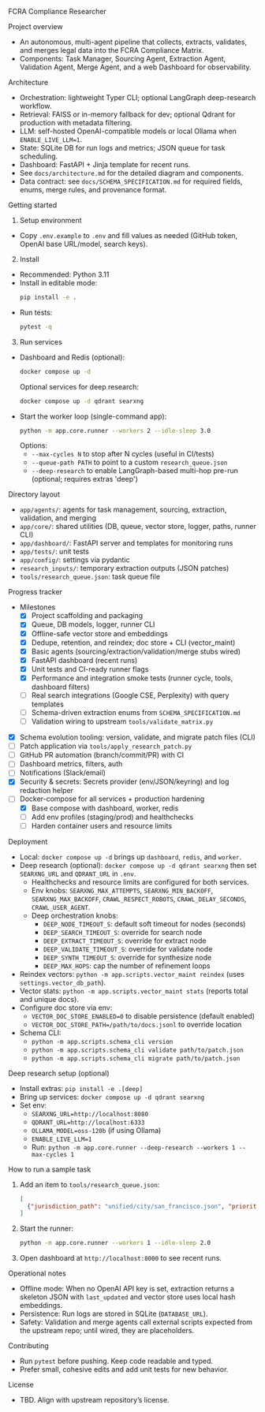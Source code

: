 FCRA Compliance Researcher

Project overview
- An autonomous, multi-agent pipeline that collects, extracts, validates, and merges legal data into the FCRA Compliance Matrix.
- Components: Task Manager, Sourcing Agent, Extraction Agent, Validation Agent, Merge Agent, and a web Dashboard for observability.

Architecture
- Orchestration: lightweight Typer CLI; optional LangGraph deep-research workflow.
- Retrieval: FAISS or in-memory fallback for dev; optional Qdrant for production with metadata filtering.
- LLM: self-hosted OpenAI-compatible models or local Ollama when `ENABLE_LIVE_LLM=1`.
- State: SQLite DB for run logs and metrics; JSON queue for task scheduling.
- Dashboard: FastAPI + Jinja template for recent runs.
- See `docs/architecture.md` for the detailed diagram and components.
- Data contract: see `docs/SCHEMA_SPECIFICATION.md` for required fields, enums, merge rules, and provenance format.

Getting started
1) Setup environment
- Copy `.env.example` to `.env` and fill values as needed (GitHub token, OpenAI base URL/model, search keys).

2) Install
- Recommended: Python 3.11
- Install in editable mode:
  ```bash
  pip install -e .
  ```
- Run tests:
  ```bash
  pytest -q
  ```

3) Run services
- Dashboard and Redis (optional):
  ```bash
  docker compose up -d
  ```
  Optional services for deep research:
  ```bash
  docker compose up -d qdrant searxng
  ```
- Start the worker loop (single-command app):
  ```bash
  python -m app.core.runner --workers 2 --idle-sleep 3.0
  ```
  Options:
  - `--max-cycles N` to stop after N cycles (useful in CI/tests)
  - `--queue-path PATH` to point to a custom `research_queue.json`
  - `--deep-research` to enable LangGraph-based multi-hop pre-run (optional; requires extras 'deep')

Directory layout
- `app/agents/`: agents for task management, sourcing, extraction, validation, and merging
- `app/core/`: shared utilities (DB, queue, vector store, logger, paths, runner CLI)
- `app/dashboard/`: FastAPI server and templates for monitoring runs
- `app/tests/`: unit tests
- `app/config/`: settings via pydantic
- `research_inputs/`: temporary extraction outputs (JSON patches)
- `tools/research_queue.json`: task queue file

Progress tracker
- Milestones
  - [x] Project scaffolding and packaging
  - [x] Queue, DB models, logger, runner CLI
  - [x] Offline-safe vector store and embeddings
  - [x] Dedupe, retention, and reindex; doc store + CLI (vector_maint)
  - [x] Basic agents (sourcing/extraction/validation/merge stubs wired)
  - [x] FastAPI dashboard (recent runs)
  - [x] Unit tests and CI-ready runner flags
  - [x] Performance and integration smoke tests (runner cycle, tools, dashboard filters)
  - [ ] Real search integrations (Google CSE, Perplexity) with query templates
  - [ ] Schema-driven extraction enums from `SCHEMA_SPECIFICATION.md`
  - [ ] Validation wiring to upstream `tools/validate_matrix.py`
 - [x] Schema evolution tooling: version, validate, and migrate patch files (CLI)
  - [ ] Patch application via `tools/apply_research_patch.py`
  - [ ] GitHub PR automation (branch/commit/PR) with CI
  - [ ] Dashboard metrics, filters, auth
  - [ ] Notifications (Slack/email)
  - [x] Security & secrets: Secrets provider (env/JSON/keyring) and log redaction helper
- [ ] Docker-compose for all services + production hardening
  - [x] Base compose with dashboard, worker, redis
  - [ ] Add env profiles (staging/prod) and healthchecks
  - [ ] Harden container users and resource limits

Deployment
- Local: `docker compose up -d` brings up `dashboard`, `redis`, and `worker`.
- Deep research (optional): `docker compose up -d qdrant searxng` then set `SEARXNG_URL` and `QDRANT_URL` in `.env`.
  - Healthchecks and resource limits are configured for both services.
  - Env knobs: `SEARXNG_MAX_ATTEMPTS`, `SEARXNG_MIN_BACKOFF`, `SEARXNG_MAX_BACKOFF`, `CRAWL_RESPECT_ROBOTS`, `CRAWL_DELAY_SECONDS`, `CRAWL_USER_AGENT`.
  - Deep orchestration knobs:
    - `DEEP_NODE_TIMEOUT_S`: default soft timeout for nodes (seconds)
    - `DEEP_SEARCH_TIMEOUT_S`: override for search node
    - `DEEP_EXTRACT_TIMEOUT_S`: override for extract node
    - `DEEP_VALIDATE_TIMEOUT_S`: override for validate node
    - `DEEP_SYNTH_TIMEOUT_S`: override for synthesize node
    - `DEEP_MAX_HOPS`: cap the number of refinement loops
- Reindex vectors: `python -m app.scripts.vector_maint reindex` (uses `settings.vector_db_path`).
- Vector stats: `python -m app.scripts.vector_maint stats` (reports total and unique docs).
- Configure doc store via env:
  - `VECTOR_DOC_STORE_ENABLED=0` to disable persistence (default enabled)
  - `VECTOR_DOC_STORE_PATH=/path/to/docs.jsonl` to override location
 - Schema CLI:
   - `python -m app.scripts.schema_cli version`
   - `python -m app.scripts.schema_cli validate path/to/patch.json`
   - `python -m app.scripts.schema_cli migrate path/to/patch.json`

Deep research setup (optional)
- Install extras: `pip install -e .[deep]`
- Bring up services: `docker compose up -d qdrant searxng`
- Set env:
  - `SEARXNG_URL=http://localhost:8080`
  - `QDRANT_URL=http://localhost:6333`
  - `OLLAMA_MODEL=oss-120b` (if using Ollama)
  - `ENABLE_LIVE_LLM=1`
  - Run: `python -m app.core.runner --deep-research --workers 1 --max-cycles 1`

How to run a sample task
1) Add an item to `tools/research_queue.json`:
   ```json
   [
     {"jurisdiction_path": "unified/city/san_francisco.json", "priority": 5}
   ]
   ```
2) Start the runner:
   ```bash
   python -m app.core.runner --workers 1 --idle-sleep 2.0
   ```
3) Open dashboard at `http://localhost:8000` to see recent runs.

Operational notes
- Offline mode: When no OpenAI API key is set, extraction returns a skeleton JSON with `last_updated` and vector store uses local hash embeddings.
- Persistence: Run logs are stored in SQLite (`DATABASE_URL`).
- Safety: Validation and merge agents call external scripts expected from the upstream repo; until wired, they are placeholders.

Contributing
- Run `pytest` before pushing. Keep code readable and typed.
- Prefer small, cohesive edits and add unit tests for new behavior.

License
- TBD. Align with upstream repository’s license.
